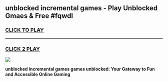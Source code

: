
## unblocked incremental games - Play Unblocked Gmaes & Free #fqwdl
<h3>
<a href="https://news.freeplayer.one?title=unblocked_incremental_games&ref=24F">CLICK TO PLAY</a></h3>
<hr>

<h3>
<a href="https://news.freeplayer.one?title=unblocked_incremental_games&ref=24F">CLICK 2 PLAY</a>
  
</h3>

<a href="https://news.freeplayer.one?title=unblocked_incremental_games&ref=24F/"><img src="https://clearcache.store/games.png"></a>


**unblocked incremental games games unblocked: Your Gateway to Fun and Accessible Online Gaming**
